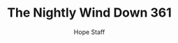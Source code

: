 ---
image: /assets/img/nwd/361_nwd_romans_12_12_niv.png
title: The Nightly Wind Down 361
number: 361
categories:
  - The Nightly Wind Down
author: Hope Staff
notes: The Nightly Wind Down 361
embed: >-
  EMBED_GOES_HERE
transcript: >-
  SOME LINES OF TEXT START HERE
---